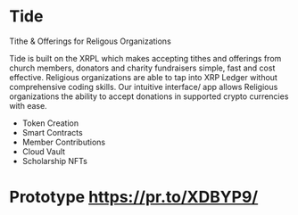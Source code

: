 # Tide
Tithe &amp; Offerings for Religous Organizations

Tide is built on the XRPL which makes accepting tithes and offerings from church members, donators and charity fundraisers simple, fast and cost effective. Religious organizations are able to tap into XRP Ledger without comprehensive coding skills. Our intuitive interface/ app allows Religious organizations the ability to accept donations in supported crypto currencies with ease.

- Token Creation
- Smart Contracts
- Member Contributions
- Cloud Vault
- Scholarship NFTs

# Prototype https://pr.to/XDBYP9/
